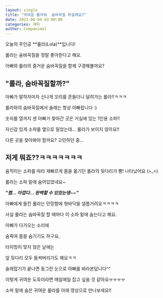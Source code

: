```yaml
---
layout: single
title: "귀여운 롤라와  숨바꼭질 하실래요?"
date: 2021-08-04 02:00:00
categories: 재미
author: Companimal
---
```


오늘의 주인공 **롤라(Lola)**입니다!

롤라는 숨바꼭질을 정말 좋아한다고 해요.

아빠와 롤라의 즐거운 숨바꼭질을 함께 구경해볼까요?

## "롤라, 숨바꼭질할까?"

아빠가 말하자마자 신나게 꼬리를 흔들더니 달려가는 롤라!!ㅋㅋㅋ

롤라와의 숨바꼭질에서 술래는 항상 아빠랍니다 :)

숫자를 열까지 센 아빠가 찾아간 곳은 거실에 있는 1인용 소파!!

자신감 있게 소파를 옆으로 밀었는데... 롤라가 보이지 않아요!!

다른 곳을 찾아봐야 할까요? 고민하던 중...

## 저게 뭐죠??ㅋㅋㅋㅋㅋㅋㅋ

움직이는 소파를 따라 재빠르게 몸을 옮기던 롤라의 뒷다리가 뿅! 나타났어요 (&gt;\_&lt;)

롤라는 소파 밑에 숨어있었네요~

**_"쩝... 아깝다... 완벽할 수 있었는댕~~"_**

아빠에게 들킨 롤라는 민망함에 혓바닥을 낼름거려요ㅋㅋㅋㅋ

사실 롤라는 숨바꼭질 할 때마다 이 소파 밑에 숨는다고 해요.

아빠가 다가오는 소리에

숨죽여 몸을 숨기기도 하구요,

타이밍이 맞지 않은 날에는

앞 뒷다리 모두 들켜버리기도 해요ㅋㅋ

술래잡기가 끝나면 동그란 눈으로 아빠를 바라본답니다^^

이렇게 귀여운 도둑이라면 매일매일 잡고 싶을 것 같아요ㅠㅠㅠㅠ

소파 밑에 숨은 귀여운 롤라를 아래 영상으로 만나보세요!!
